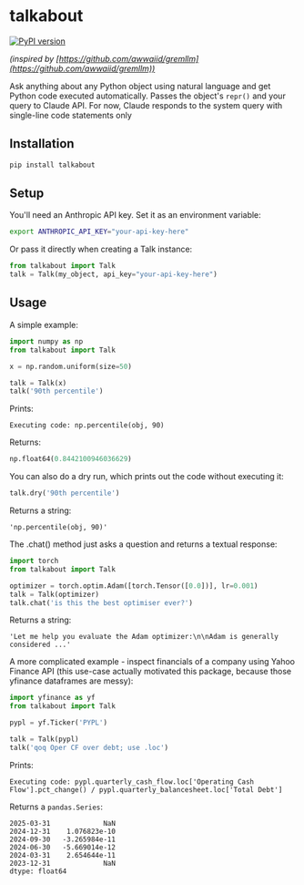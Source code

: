 # talkabout

[![PyPI version](https://badge.fury.io/py/talkabout.svg)](https://badge.fury.io/py/talkabout)

_(inspired by [https://github.com/awwaiid/gremllm](https://github.com/awwaiid/gremllm))_

Ask anything about any Python object using natural language and get Python code executed automatically. Passes the object's `repr()` and your query to Claude API. For now, Claude responds to the system query with single-line code statements only

## Installation

```bash
pip install talkabout
```

## Setup

You'll need an Anthropic API key. Set it as an environment variable:

```bash
export ANTHROPIC_API_KEY="your-api-key-here"
```

Or pass it directly when creating a Talk instance:

```python
from talkabout import Talk
talk = Talk(my_object, api_key="your-api-key-here")
```

## Usage

A simple example:

```python
import numpy as np
from talkabout import Talk

x = np.random.uniform(size=50)

talk = Talk(x)
talk('90th percentile')
```

Prints:
```
Executing code: np.percentile(obj, 90)
```

Returns:
```python
np.float64(0.8442100946036629)
```

You can also do a dry run, which prints out the code without executing it:

```python
talk.dry('90th percentile')
```

Returns a string:
```
'np.percentile(obj, 90)'
```

The .chat() method just asks a question and returns a textual response:

```python
import torch
from talkabout import Talk

optimizer = torch.optim.Adam([torch.Tensor([0.0])], lr=0.001)
talk = Talk(optimizer)
talk.chat('is this the best optimiser ever?')
```

Returns a string:
```
'Let me help you evaluate the Adam optimizer:\n\nAdam is generally considered ...'
```

A more complicated example - inspect financials of a company using Yahoo Finance API (this use-case actually motivated this package, because those yfinance dataframes are messy):

```python
import yfinance as yf
from talkabout import Talk

pypl = yf.Ticker('PYPL')

talk = Talk(pypl)
talk('qoq Oper CF over debt; use .loc')
```

Prints:
```
Executing code: pypl.quarterly_cash_flow.loc['Operating Cash Flow'].pct_change() / pypl.quarterly_balancesheet.loc['Total Debt']
```

Returns a `pandas.Series`:
```
2025-03-31             NaN
2024-12-31    1.076823e-10
2024-09-30   -3.265984e-11
2024-06-30   -5.669014e-12
2024-03-31    2.654644e-11
2023-12-31             NaN
dtype: float64
```

